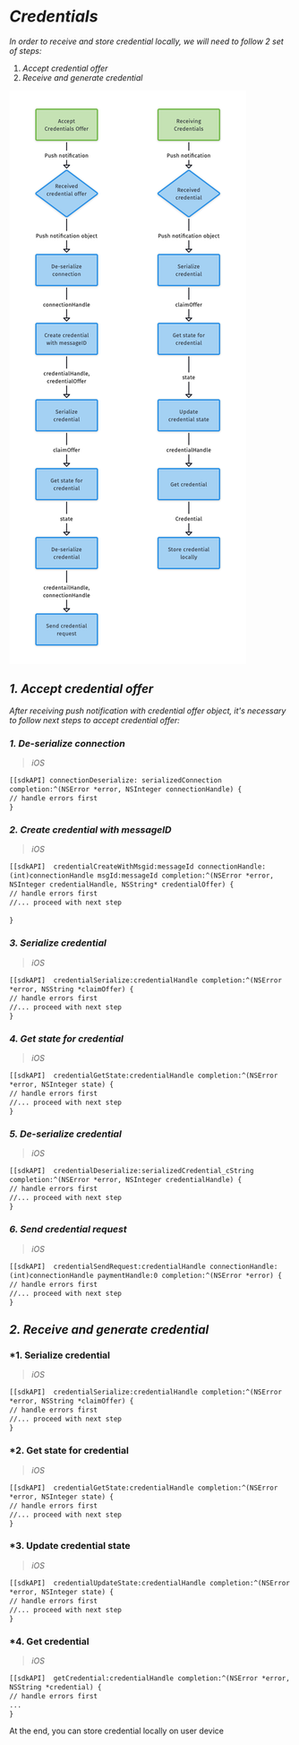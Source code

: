 # *Credentials*

*In order to receive and store credential locally, we will need to follow 2 set of steps:* 

1. *Accept credential offer*
2. *Receive and generate credential*

*![](wiki-images/AcceptingCredentialOffer.png)*

## *1. Accept credential offer*

*After receiving push notification with credential offer object, it's necessary to follow next steps to accept credential offer:* 

### *1. De-serialize connection* 

> *iOS*
```ObjC
[[sdkAPI] connectionDeserialize: serializedConnection completion:^(NSError *error, NSInteger connectionHandle) {
// handle errors first
}
```


### *2. Create credential with messageID* 

> *iOS* 

```ObjC 
[[sdkAPI]  credentialCreateWithMsgid:messageId connectionHandle:(int)connectionHandle msgId:messageId completion:^(NSError *error, NSInteger credentialHandle, NSString* credentialOffer) {
// handle errors first
//... proceed with next step

}
```

### *3. Serialize credential* 

> *iOS* 
```ObjC
[[sdkAPI]  credentialSerialize:credentialHandle completion:^(NSError *error, NSString *claimOffer) {
// handle errors first
//... proceed with next step
}
```

### *4. Get state for credential* 

> *iOS* 
```ObjC
[[sdkAPI]  credentialGetState:credentialHandle completion:^(NSError *error, NSInteger state) {
// handle errors first
//... proceed with next step
}
```

### *5. De-serialize credential*

> *iOS* 
```ObjC
[[sdkAPI]  credentialDeserialize:serializedCredential_cString completion:^(NSError *error, NSInteger credentialHandle) {
// handle errors first
//... proceed with next step
}
```

### *6. Send credential request* 

> *iOS* 
```ObjC
[[sdkAPI]  credentialSendRequest:credentialHandle connectionHandle:(int)connectionHandle paymentHandle:0 completion:^(NSError *error) {
// handle errors first
//... proceed with next step
}
```


## *2. Receive and generate credential*

### *1. Serialize credential

> *iOS* 
```ObjC
[[sdkAPI]  credentialSerialize:credentialHandle completion:^(NSError *error, NSString *claimOffer) {
// handle errors first
//... proceed with next step
}
```


### *2. Get state for credential

> *iOS* 
```ObjC
[[sdkAPI]  credentialGetState:credentialHandle completion:^(NSError *error, NSInteger state) {
// handle errors first
//... proceed with next step
}
```

### *3. Update credential state

> *iOS* 
```ObjC
[[sdkAPI]  credentialUpdateState:credentialHandle completion:^(NSError *error, NSInteger state) {
// handle errors first
//... proceed with next step
}
```

### *4. Get credential 

> *iOS* 
```ObjC
[[sdkAPI]  getCredential:credentialHandle completion:^(NSError *error, NSString *credential) {
// handle errors first
...
}
```


At the end, you can store credential locally on user device
